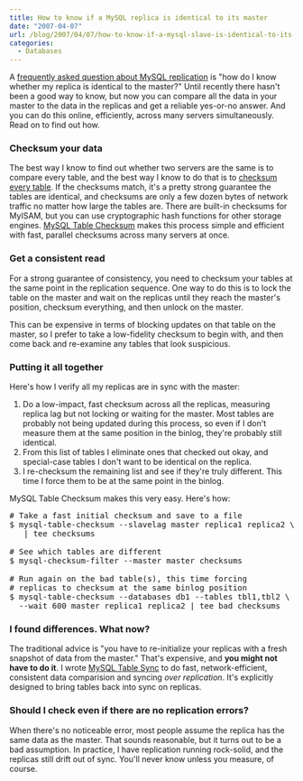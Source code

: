 ```yaml
---
title: How to know if a MySQL replica is identical to its master
date: "2007-04-07"
url: /blog/2007/04/07/how-to-know-if-a-mysql-slave-is-identical-to-its-master/
categories:
  - Databases
---
```

A [frequently asked question about MySQL replication](http://onlinesolutionsmysql.blogspot.com/2007/03/questions-and-answers-during-first.html) is "how do I know whether my replica is identical to the master?" Until recently there hasn't been a good way to know, but now you can compare all the data in your master to the data in the replicas and get a reliable yes-or-no answer. And you can do this online, efficiently, across many servers simultaneously. Read on to find out how.

### Checksum your data

The best way I know to find out whether two servers are the same is to compare every table, and the best way I know to do that is to [checksum every table](/blog/2007/01/25/how-to-calculate-table-checksums-in-mysql/). If the checksums match, it's a pretty strong guarantee the tables are identical, and checksums are only a few dozen bytes of network traffic no matter how large the tables are. There are built-in checksums for MyISAM, but you can use cryptographic hash functions for other storage engines. [MySQL Table Checksum](http://code.google.com/p/maatkit) makes this process simple and efficient with fast, parallel checksums across many servers at once.

### Get a consistent read

For a strong guarantee of consistency, you need to checksum your tables at the same point in the replication sequence. One way to do this is to lock the table on the master and wait on the replicas until they reach the master's position, checksum everything, and then unlock on the master.

This can be expensive in terms of blocking updates on that table on the master, so I prefer to take a low-fidelity checksum to begin with, and then come back and re-examine any tables that look suspicious.

### Putting it all together

Here's how I verify all my replicas are in sync with the master:

1.  Do a low-impact, fast checksum across all the replicas, measuring replica lag but not locking or waiting for the master. Most tables are probably not being updated during this process, so even if I don't measure them at the same position in the binlog, they're probably still identical.
2.  From this list of tables I eliminate ones that checked out okay, and special-case tables I don't want to be identical on the replica.
3.  I re-checksum the remaining list and see if they're truly different. This time I force them to be at the same point in the binlog.

MySQL Table Checksum makes this very easy. Here's how:

<pre># Take a fast initial checksum and save to a file
$ mysql-table-checksum --slavelag master replica1 replica2 \
   | tee checksums

# See which tables are different
$ mysql-checksum-filter --master master checksums

# Run again on the bad table(s), this time forcing
# replicas to checksum at the same binlog position
$ mysql-table-checksum --databases db1 --tables tbl1,tbl2 \
  --wait 600 master replica1 replica2 | tee bad_checksums</pre>

### I found differences. What now?

The traditional advice is "you have to re-initialize your replicas with a fresh snapshot of data from the master." That's expensive, and **you might not have to do it**. I wrote [MySQL Table Sync](http://code.google.com/p/maatkit) to do fast, network-efficient, consistent data comparision and syncing *over replication*. It's explicitly designed to bring tables back into sync on replicas.

### Should I check even if there are no replication errors?

When there's no noticeable error, most people assume the replica has the same data as the master. That sounds reasonable, but it turns out to be a bad assumption. In practice, I have replication running rock-solid, and the replicas still drift out of sync. You'll never know unless you measure, of course.


